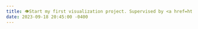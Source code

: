 ```yaml
---
title: 👁Start my first visualization project. Supervised by <a href=https://zkdeng.org/ target="_blank">Prof. Zikun Deng</a>
date: 2023-09-18 20:45:00 -0400
---
```

